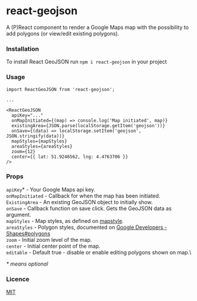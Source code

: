 # react-geojson

A (P)React component to render a Google Maps map with the possibility to add polygons (or view/edit existing polygons).

### Installation

To install React GeoJSON run `npm i react-geojson` in your project

### Usage

```
import ReactGeoJSON from 'react-geojson';

...

<ReactGeoJSON
  apiKey="..."
  onMapInitiated={(map) => console.log('Map initiated', map)}
  existingArea={JSON.parse(localStorage.getItem('geojson'))}
  onSave={(data) => localStorage.setItem('geojson', JSON.stringify(data))}
  mapStyles={mapStyles}
  areaStyles={areaStyles}
  zoom={12}
  center={{ lat: 51.9246562, lng: 4.4763706 }}
/>
```

### Props

`apiKey`\* - Your Google Maps api key.\
`onMapInitiated` - Callback for when the map has been initiated.\
`ExistingArea` - An existing GeoJSON object to initially show.\
`onSave` - Callback function on save click. Gets the GeoJSON data as argument.\
`mapStyles` - Map styles, as defined on [mapstyle](https://mapstyle.withgoogle.com/).\
`areaStyles` - Polygon styles, documented on [Google Developers - Shapes#polygons](https://developers.google.com/maps/documentation/javascript/shapes#polygons)\
`zoom` - Initial zoom level of the map.\
`center` - Initial center point of the map.\
`editable` - Default true - disable or enable editing polygons shown on map.\

_\* means optional_

### Licence

[MIT](https://oss.ninja/mit/mjanssen/)
